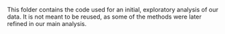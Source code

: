 This folder contains the code used for an initial, exploratory analysis of our data. It is not meant to be reused, as some of the methods were later refined in our main analysis.
